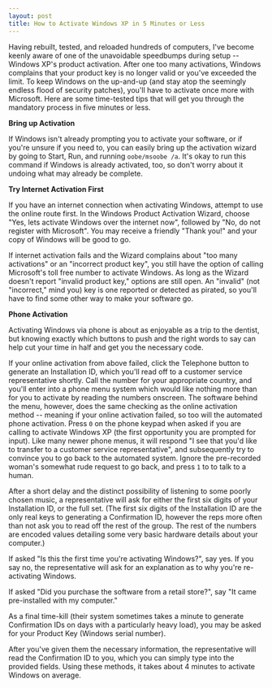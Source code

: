 ```yaml
---
layout: post
title: How to Activate Windows XP in 5 Minutes or Less
---
```

Having rebuilt, tested, and reloaded hundreds of computers, I've become keenly aware of one of the unavoidable speedbumps during setup -- Windows XP's product activation. After one too many activations, Windows complains that your product key is no longer valid or you've exceeded the limit. To keep Windows on the up-and-up (and stay atop the seemingly endless flood of security patches), you'll have to activate once more with Microsoft. Here are some time-tested tips that will get you through the mandatory process in five minutes or less.

**Bring up Activation**

If Windows isn't already prompting you to activate your software, or if you're unsure if you need to, you can easily bring up the activation wizard by going to Start, Run, and running `oobe/msoobe /a`. It's okay to run this command if Windows is already activated, too, so don't worry about it undoing what may already be complete.

**Try Internet Activation First**

If you have an internet connection when activating Windows, attempt to use the online route first. In the Windows Product Activation Wizard, choose "Yes, lets activate Windows over the internet now", followed by "No, do not register with Microsoft". You may receive a friendly "Thank you!" and your copy of Windows will be good to go.

If internet activation fails and the Wizard complains about "too many activations" or an "incorrect product key", you still have the option of calling Microsoft's toll free number to activate Windows. As long as the Wizard doesn't report "invalid product key," options are still open. An "invalid" (not "incorrect," mind you) key is one reported or detected as pirated, so you'll have to find some other way to make your software go.

**Phone Activation**

Activating Windows via phone is about as enjoyable as a trip to the dentist, but knowing exactly which buttons to push and the right words to say can help cut your time in half and get you the necessary code.

If your online activation from above failed, click the Telephone button to generate an Installation ID, which you'll read off to a customer service representative shortly. Call the number for your appropriate country, and you'll enter into a phone menu system which would like nothing more than for you to activate by reading the numbers onscreen. The software behind the menu, however, does the same checking as the online activation method -- meaning if your online activation failed, so too will the automated phone activation. Press `0` on the phone keypad when asked if you are calling to activate Windows XP (the first opportunity you are prompted for input). Like many newer phone menus, it will respond "I see that you'd like to transfer to a customer service representative", and subsequently try to convince you to go back to the automated system. Ignore the pre-recorded woman's somewhat rude request to go back, and press `1` to to talk to a human.

After a short delay and the distinct possibility of listening to some poorly chosen music, a representative will ask for either the first six digits of your Installation ID, or the full set. (The first six digits of the Installation ID are the only real keys to generating a Confirmation ID, however the reps more often than not ask you to read off the rest of the group. The rest of the numbers are encoded values detailing some very basic hardware details about your computer.)

If asked "Is this the first time you're activating Windows?", say yes. If you say no, the representative will ask for an explanation as to why you're re-activating Windows.

If asked "Did you purchase the software from a retail store?", say "It came pre-installed with my computer."

As a final time-kill (their system sometimes takes a minute to generate Confirmation IDs on days with a particularly heavy load), you may be asked for your Product Key (Windows serial number).

After you've given them the necessary information, the representative will read the Confirmation ID to you, which you can simply type into the provided fields. Using these methods, it takes about 4 minutes to activate Windows on average.
